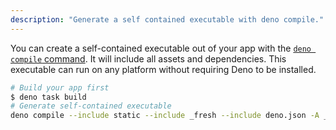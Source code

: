 ```yaml
---
description: "Generate a self contained executable with deno compile."
---
```


You can create a self-contained executable out of your app with the
[`deno compile` command](https://docs.deno.com/runtime/reference/cli/compile/).
It will include all assets and dependencies. This executable can run on any
platform without requiring Deno to be installed.

```sh
# Build your app first
$ deno task build
# Generate self-contained executable
deno compile --include static --include _fresh --include deno.json -A _fresh/compiled-entry.js
```
